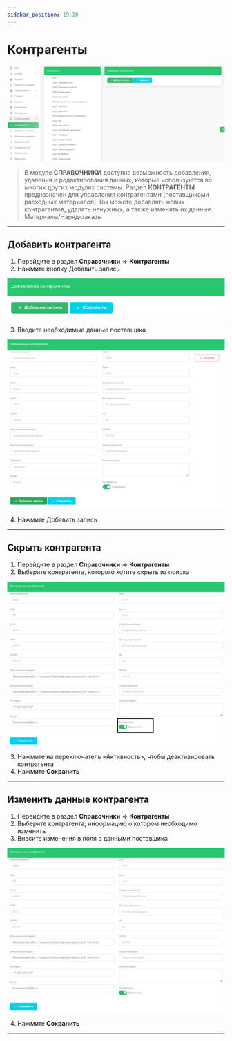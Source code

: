 ```yaml
---
sidebar_position: 19.10
---
```


# Контрагенты

![Модуль "Справочники"](assets/contractors/1.png)

>В модуле **СПРАВОЧНИКИ** доступна возможность добавления, удаления и редактирования данных, которые используются во многих других модулях системы. Раздел **КОНТРАГЕНТЫ** предназначен для управления контрагентами (поставщиками расходных материалов). Вы можете добавлять новых контрагентов, удалять ненужных, а также изменять их данные.
Материалы/Наряд-заказы
<hr/>

## Добавить контрагента

1. Перейдите в раздел **Справочники** => **Контрагенты**
2. Нажмите кнопку Добавить запись

![Модуль "Справочники"](assets/contractors/2.png)

3. Введите необходимые данные поставщика

![Модуль "Справочники"](assets/contractors/3.png)

4. Нажмите Добавить запись
<hr/>

## Скрыть контрагента

1. Перейдите в раздел **Справочники** => **Контрагенты**
2. Выберите контрагента, которого хотите скрыть из поиска

![Модуль "Справочники"](assets/contractors/4.png)

3. Нажмите на переключатель «Активность», чтобы деактивировать контрагента
4. Нажмите **Сохранить**
<hr/>

## Изменить данные контрагента

1. Перейдите в раздел **Справочники** => **Контрагенты**
2. Выберите контрагента, информацию о котором необходимо изменить
3. Внесите изменения в поля с данными поставщика

![Модуль "Справочники"](assets/contractors/5.png)

4. Нажмите **Сохранить**
<hr/>

